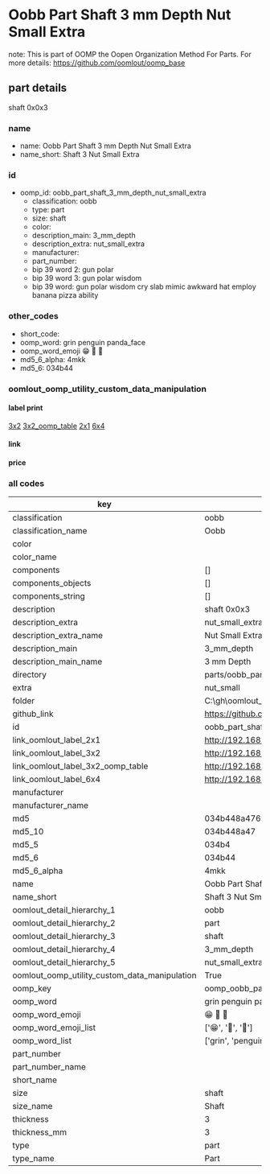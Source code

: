 # Oobb Part Shaft 3 mm Depth Nut Small Extra  

note: This is part of OOMP the Oopen Organization Method For Parts. For more details: https://github.com/oomlout/oomp_base

##  part details
  



shaft 0x0x3



### name
* name: Oobb Part Shaft 3 mm Depth Nut Small Extra
* name_short: Shaft 3 Nut Small Extra
### id
* oomp_id: oobb_part_shaft_3_mm_depth_nut_small_extra
  * classification: oobb
  * type: part
  * size: shaft
  * color: 
  * description_main: 3_mm_depth
  * description_extra: nut_small_extra
  * manufacturer: 
  * part_number: 
  * bip 39 word 2: gun polar
  * bip 39 word 3: gun polar wisdom
  * bip 39 word: gun polar wisdom cry slab mimic awkward hat employ banana pizza ability

### other_codes
* short_code: 
* oomp_word: grin penguin panda_face
* oomp_word_emoji :grin: :penguin: :panda_face:
* md5_6_alpha: 4mkk
* md5_6: 034b44






### oomlout_oomp_utility_custom_data_manipulation
#### label print
[3x2](http://192.168.1.245:1112/?label=oomp%204mkk)
[3x2_oomp_table](http://192.168.1.108:1112/?label=oomp%204mkk)
[2x1](http://192.168.1.242:1112/?label=oomp%204mkk)
[6x4](http://192.168.1.55:1112/?label=oomp%204mkk)    

#### link

                              

#### price







### all codes 
| key | value |  
| --- | --- |  
| classification | oobb |  
| classification_name | Oobb |  
| color |  |  
| color_name |  |  
| components | [] |  
| components_objects | [] |  
| components_string | [] |  
| description | shaft 0x0x3 |  
| description_extra | nut_small_extra |  
| description_extra_name | Nut Small Extra |  
| description_main | 3_mm_depth |  
| description_main_name | 3 mm Depth |  
| directory | parts/oobb_part_shaft_3_mm_depth_nut_small_extra |  
| extra | nut_small |  
| folder | C:\gh\oomlout_oobb_version_4_generated_parts\things\oobb_part_shaft_3_mm_depth_nut_small_extra |  
| github_link | https://github.com/oomlout/oomlout_oomp_part_src/tree/main/parts/oobb_part_shaft_3_mm_depth_nut_small_extra |  
| id | oobb_part_shaft_3_mm_depth_nut_small_extra |  
| link_oomlout_label_2x1 | http://192.168.1.242:1112/?label=oomp%204mkk |  
| link_oomlout_label_3x2 | http://192.168.1.245:1112/?label=oomp%204mkk |  
| link_oomlout_label_3x2_oomp_table | http://192.168.1.108:1112/?label=oomp%204mkk |  
| link_oomlout_label_6x4 | http://192.168.1.55:1112/?label=oomp%204mkk |  
| manufacturer |  |  
| manufacturer_name |  |  
| md5 | 034b448a4769821a33657353f8a9db3f |  
| md5_10 | 034b448a47 |  
| md5_5 | 034b4 |  
| md5_6 | 034b44 |  
| md5_6_alpha | 4mkk |  
| name | Oobb Part Shaft 3 mm Depth Nut Small Extra |  
| name_short | Shaft 3 Nut Small Extra |  
| oomlout_detail_hierarchy_1 | oobb |  
| oomlout_detail_hierarchy_2 | part |  
| oomlout_detail_hierarchy_3 | shaft |  
| oomlout_detail_hierarchy_4 | 3_mm_depth |  
| oomlout_detail_hierarchy_5 | nut_small_extra |  
| oomlout_oomp_utility_custom_data_manipulation | True |  
| oomp_key | oomp_oobb_part_shaft_3_mm_depth_nut_small_extra |  
| oomp_word | grin penguin panda_face |  
| oomp_word_emoji | :grin: :penguin: :panda_face: |  
| oomp_word_emoji_list | [':grin:', ':penguin:', ':panda_face:'] |  
| oomp_word_list | ['grin', 'penguin', 'panda_face'] |  
| part_number |  |  
| part_number_name |  |  
| short_name |  |  
| size | shaft |  
| size_name | Shaft |  
| thickness | 3 |  
| thickness_mm | 3 |  
| type | part |  
| type_name | Part |  
